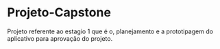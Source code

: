 # Projeto-Capstone
Projeto  referente ao estagio 1 que é o, planejamento e a prototipagem do aplicativo para aprovação do projeto. 
